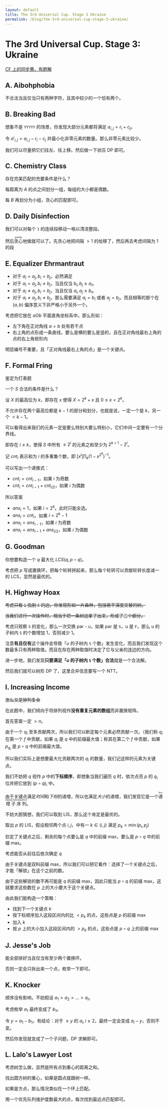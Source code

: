 ```yaml
---
layout: default
title: The 3rd Universal Cup. Stage 3 Ukraine
permalink: /blog/the-3rd-universal-cup-stage-3-ukraine/
---
```


# The 3rd Universal Cup. Stage 3: Ukraine

[CF 上的同步赛，有题解](https://codeforces.com/gym/105384)

## A. Aibohphobia

不合法当且仅当只有两种字符，且其中较少的一个恰有两个。

## B. Breaking Bad

想象不是 `YYYYY` 的场景，你发现大部分元素都将满足 $a_{i,j}=r_i+c_j$。

令 $a'_{i,j}=a_{i,j}-r_i-c_j$ 并最小化非零元素的数量。那么非零元素比较少。

我们可以尽量把它们往左、往上移。然后做一下状压 DP 即可。

## C. Chemistry Class

存在完美匹配的充要条件是什么？

每距离为 $A$ 的点之间划分一组，每组的大小都是偶数。

每 $B$ 再划分为小组，贪心的匹配即可。

## D. Daily Disinfection

我们可以对每个 `1` 的连续段移动一格以清洁整段。

然后<ruby>贪心<rt>greedy</rt></ruby>地做就可以了。先贪心地把间隔 $>1$ 的给移了，然后再去考虑间隔为 $1$ 的段

## E. Equalizer Ehrmantraut

- 对于 $a_i=a_j,b_i=b_j$，必然满足
- 对于 $a_i=a_j,b_i\ne b_j$，当且仅当 $b_i,b_j \ge a_i$。
- 对于 $a_i\ne a_j,b_i= b_j$，当且仅当 $a_i,a_j \ge b_i$。
- 对于 $a_i\ne a_j,b_i\ne b_j$，那么需要满足 $a_i=b_i$ 或者 $a_j=b_j$，而且相等的那个在 $(a,b)$ 偏序意义下非严格小于另外一个。

考虑把它放在 $aOb$ 平面直角坐标系中。那么形如：
- 左下角在正对角线 $a=b$ 处有若干点
- 右上角的点形成一条直线，要么是横的要么是竖的，且在正对角线最右上角的点的右上角矩形内

明显编号不重要，且「正对角线最右上角的点」是一个关键点。

## F. Formal Fring

鉴定为打表题

一个 $S$ 合法的条件是什么？

设 $X$ 的最高位为 $k$，即存在 $x$ 使得 $X=2^k+x$ 且 $0\le x<2^k$。

不允许存在两个最高位都是 $k-1$ 的部分和划分，也就是说，一定一个是 $k$，另一个 $<k-1$。

可以看得出来我们的元素一定是要么特别大要么特别小，它们中间一定要有一个分界线。

即存在 $i\le k$，使得 $S$ 中所有 $\ge 2^i$ 的元素之和至少为 $2^{k+1}-2^i$。

记 $cnt_i$ 表示和为 $i$ 的多重集个数，即 $[x^i]\prod_k(1-x^{2^k})^{-1}$。

可以写出一个递推式：
- $cnt_i=cnt_{i-1}$，如果 $i$ 为奇数
- $cnt_i=cnt_{i-1}+cnt_{i/2}$，如果 $i$ 为偶数

所以答案
- $ans_i=1$，如果 $i=2^k$。此时只能全选。
- $ans_i=cnt_i$，如果 $i=2^k-1$
- $ans_i=ans_{i-1}$，如果 $i$ 为奇数
- $ans_i=ans_{i-1}+ans_{i/2}$，如果 $i$ 为偶数

## G. Goodman

你想要构造一个 $q$ 最大化 $LCS(q,p\circ q)$。

考虑把 $p$ 写成置换环，把每个轮转拼起来，那么每个轮转可以贡献轮转长度减一的 LCS，显然是最优的。

## H. Highway Hoax

~~考虑只看 `S` 指到 `F` 的边，你发现形如一片森林，包括若干深度交替的树。~~

~~当我们进行一次操作时，相当于把一条树边拿了出来，形成了三个部分。~~

考虑只观察 `S` 的变化，那么一次交换 par - u，如果 par 是 `S`，u 是 `F`，那么 u 的子树内 `S` 的个数增加 $1$，否则减少 $1$。

注意**有且仅有**这个操作会导致「$u$ 的子树内 `S` 个数」发生变化，而且我们发现这个数最多只有两种取值。而且在存在两种取值时决定了它与父亲的连边的方向。

进一步地，我们发现**只要满足「$u$ 的子树内 `S` 个数」合法**就是一个合法解。

然后我们就可以树形 DP 了，这里合并信息要写一个 NTT。

## I. Increasing Income

~~怎么又是排列复合~~

在此题中，我们倾向于将排列视作**没有重复元素的数组**而非置换矩阵。

首先答案一定 $>n$。

由于一个 $q_i$ 至多贡献两次，所以我们可以断定每个元素必然贡献一次。（我们称 $q_i$ 在第一个 $f$ 中贡献，如果 $q_i$ 是 $q$ 中的前缀最大值；称其在第二个 $f$ 中贡献，如果 $p_{q_i}$ 是 $p\circ q$ 中的前缀最大值。

所以我们实际上是想要最大化贡献两次的 $q_i$ 的数量，我们记这样的元素为关键点。

我们不妨把 $q$ 视作 $p$ 中的**下标顺序**，即想象当我们遍历 $q$ 时，依次点亮 $p$ 的 $q_i$ 位并把它放到 $(p\circ q)_i$ 中。

由于关键点满足*时间*和*下标*的递增，所以也满足*大小*的递增，我们发现它是一个<ruby>递增子序列<rt>Increasing Subsequence</rt></ruby>。

不妨大胆猜想，我们可以取到 LIS，那么这个肯定是最优的。

取出 $p$ 的 LIS，假设相邻两个点 $i,j$，中有一 $k\in(i,j)$ 满足 $p_k>\min(p_i,p_j)$

钦定了关键点之后，剩余的每个点要么是 $q$ 中的前缀 max，要么是 $p\circ q$ 中的前缀 max。

考虑能否从前往后依次确定 $q$

由于关键点是双料前缀 max，所以我们可以把它看作：选择了一个关键点之后，才能「解锁」在这个之前的数。

由于这些解锁的数不再可能是 $q$ 的前缀 max，因此只能当 $p\circ q$ 的前缀 max，这就要求这些数在 $p$ 上的大小要大于这个关键点。

由此我们能构造一个策略：
- 找到下一个关键点 $k$
- 按下标顺序加入这段区间内的比 $<p_k$ 的点，这些点是 $p$ 的前缀 max
- 加入 $k$
- 按 $p$ 上的大小加入这段区间内的 $>p_k$ 的点，这些点是 $p\circ q$ 上的前缀 max

## J. Jesse's Job

能全部排好当且仅当有至少两个置换环。

否则一定会只拆出来一个点，枚举一下即可。

## K. Knocker

顺序没有影响，不妨假设 $a_1>a_2>\dots>a_n$

考虑枚举 $a_1$ 最终变成了 $b_1$。

令 $y=a_1-b_1$，有结论：对于 $\ge y$ 的 $a_i,i\ge 2$，最终一定会变成 $a_i-y$，否则不变。

然后你发现就变成了一个子问题，DP 求解即可。

## L. Lalo's Lawyer Lost

考虑树怎么做，显然是所有点到重心的距离之和。

找出圆方树的重心，如果是圆点就跟树一样。

如果是方点，那么情况类似在一个环上匹配。

用一个优先队列维护度数最大的点，每次找到最远点匹配即可。

